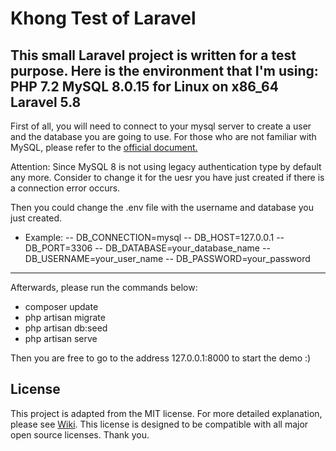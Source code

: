 Khong Test of Laravel
=======
This small Laravel project is written for a test purpose. Here is the environment that I'm using:
PHP 7.2
MySQL 8.0.15 for Linux on x86_64
Laravel 5.8
---
First of all, you will need to connect to your mysql server to create a user and the database you are going to use. For those who are not familiar with MySQL, please refer to the <a href="https://dev.mysql.com/doc/refman/8.0/en/">official document.</a>

Attention: Since MySQL 8 is not using legacy authentication type by default any more. Consider to change it for the uesr you have just created if there is a connection error occurs.

Then you could change the .env file with the username and database you just created.
 - Example:
 	-- DB_CONNECTION=mysql
	-- DB_HOST=127.0.0.1
	-- DB_PORT=3306
	-- DB_DATABASE=your_database_name
	-- DB_USERNAME=your_user_name
	-- DB_PASSWORD=your_password 
 ---
Afterwards, please run the commands below:
 - composer update
 - php artisan migrate
 - php artisan db:seed
 - php artisan serve

Then you are free to go to the address 127.0.0.1:8000 to start the demo :)

License
---
This project is adapted from the MIT license. For more detailed explanation, please see [Wiki](https://github.com/kattgu7/996-License-Draft/wiki). This license is designed to be compatible with all major open source licenses. Thank you.